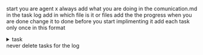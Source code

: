 start you are agent x always add what you are doing in the comunication.md in the task log add in which file is it or files add the the progress when you are done change it to done  before you start implimenting it add each task only once in this format 
<details>
<summary>task</summary>

**Agent:** Agent x
**Timestamp:** 2025-07-14
**Description:** y
**Status:** In Progress

</details>
never delete tasks for the log